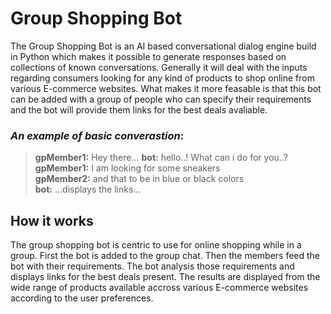 # Group Shopping Bot

The Group Shopping Bot is an AI based conversational dialog engine build in Python which makes it possible to generate responses based on collections of known conversations. Generally it will deal with the inputs regarding consumers looking for any kind of products to shop online from various E-commerce websites. What makes it more feasable is that this bot can be added with a group of people who can specify their requirements and the bot will provide them links for the best deals avaliable.


### *An example of basic converastion*:
> **gpMember1:** Hey there...
> **bot:** hello..! What can i do for you..?   
> **gpMember1:** I am looking for some sneakers   
> **gpMember2:** and that to be in blue or black colors  
> **bot:** ...displays the links...


## How it works

The group shopping bot is centric to use for online shopping while in a group. First the bot is added to the group chat. Then the members feed the bot with their requirements. The bot analysis those requirements and displays links for the best deals present. The results are displayed from the wide range of products available accross various E-commerce websites according to the user preferences.
